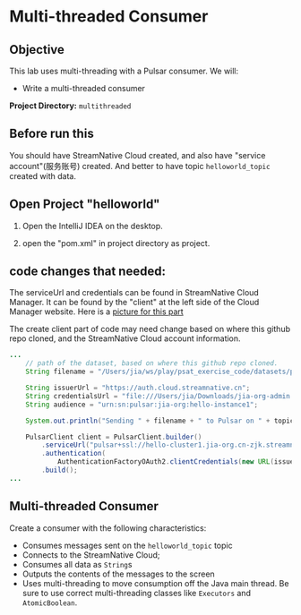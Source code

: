 # Multi-threaded Consumer

## Objective

This lab uses multi-threading with a Pulsar consumer. We will:    

* Write a multi-threaded consumer

**Project Directory:** `multithreaded`


## Before run this

You should have StreamNative Cloud created, and also have "service account"(服务账号) created.
And better to have topic `helloworld_topic` created with data.

## Open Project "helloworld"

  1. Open the IntelliJ IDEA on the desktop.

  2. open the "pom.xml" in project directory as project.

## code changes that needed:

The serviceUrl and credentials can be found in StreamNative Cloud Manager.  It can be found by the "client" at the left side of the Cloud Manager website.
Here is a [picture for this part](./client_config.png)

The create client part of code may need change based on where this github repo cloned, and the StreamNative Cloud account information.

```java
...
    // path of the dataset, based on where this github repo cloned.
    String filename = "/Users/jia/ws/play/psat_exercise_code/datasets/playing_cards_datetime_short.tsv";

    String issuerUrl = "https://auth.cloud.streamnative.cn";
    String credentialsUrl = "file:///Users/jia/Downloads/jia-org-admin.json";
    String audience = "urn:sn:pulsar:jia-org:hello-instance1";

    System.out.println("Sending " + filename + " to Pulsar on " + topicName);

    PulsarClient client = PulsarClient.builder()
        .serviceUrl("pulsar+ssl://hello-cluster1.jia-org.cn-zjk.streamnative.ali.snpulsar.cn:6651")
        .authentication(
            AuthenticationFactoryOAuth2.clientCredentials(new URL(issuerUrl), new URL(credentialsUrl), audience))
        .build();
...
```

## Multi-threaded Consumer

Create a consumer with the following characteristics:

* Consumes messages sent on the `helloworld_topic` topic
* Connects to the StreamNative Cloud;
* Consumes all data as `String`s
* Outputs the contents of the messages to the screen
* Uses multi-threading to move consumption off the Java main thread. Be 
  sure to use correct multi-threading classes like `Executors` and
  `AtomicBoolean`.
